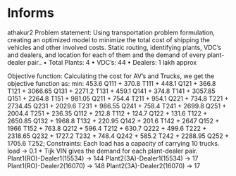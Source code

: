 # Informs
athakur2
Problem statement: Using transportation problem formulation, creating an optimized model to minimize the total cost of shipping the vehicles and other involved costs. Static routing, identifying plants, VDC’s and dealers, and location for each of them and the demand of every plant-dealer pair..
•	Total Plants: 4
•	VDC’s: 44
•	Dealers:  1 lakh approx
 
Objective function: Calculating the cost for AV’s and Trucks, we get the objective function as:
min: 453.6 Q111 + 370.8 T111 + 448.1 Q121 + 366.8 T121 + 3066.65 Q131 + 2271.2 T131 + 459.1 Q141 + 374.8 T141 + 3057.85 Q151 + 2264.8 T151 + 981.05 Q211 + 754.4 T211 + 954.1 Q221 + 734.8 T221 + 2734.45 Q231 + 2029.6 T231 + 986.55 Q241 + 758.4  T241 + 2699.8 Q251 + 2004.4 T251 + 236.35 Q112 + 212.8 T112 + 124.7 Q122 + 131.6 T122 + 2650.85 Q132 + 1968.8 T132 + 220.95 Q142 + 201.6 T142 + 2647 Q152 + 1966 T152 + 763.8 Q212 + 596.4 T212 + 630.7 Q222 + 499.6 T222 + 2318.65 Q232 + 1727.2 T232 + 748.4 Q242 + 585.2 T242 + 2288.95 Q252 + 1705.6 T252;
Constraints: Each load has a capacity of carrying 10 trucks.
           load  -> 0.1 * Tijk
VIN gives the demand for each plant-dealer pair.
Plant1(RO)-Dealer1(15534) -> 144
Plant2(3A)-Dealer1(15534) -> 17
Plant1(RO)-Dealer2(16070) -> 148
Plant2(3A)-Dealer2(16070) -> 17
